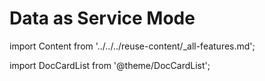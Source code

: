 # Data as Service Mode
import Content from '../../../reuse-content/_all-features.md';

<Content />


import DocCardList from '@theme/DocCardList';

<DocCardList />